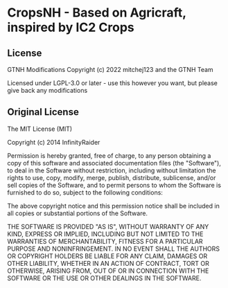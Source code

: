 # CropsNH - Based on Agricraft, inspired by IC2 Crops

## License

GTNH Modifications Copyright (c) 2022 mitchej123 and the GTNH Team

Licensed under LGPL-3.0 or later - use this however you want, but please give back any modifications

## Original License

The MIT License (MIT)

Copyright (c) 2014 InfinityRaider

Permission is hereby granted, free of charge, to any person obtaining a copy
of this software and associated documentation files (the "Software"), to deal
in the Software without restriction, including without limitation the rights
to use, copy, modify, merge, publish, distribute, sublicense, and/or sell
copies of the Software, and to permit persons to whom the Software is
furnished to do so, subject to the following conditions:

The above copyright notice and this permission notice shall be included in all
copies or substantial portions of the Software.

THE SOFTWARE IS PROVIDED "AS IS", WITHOUT WARRANTY OF ANY KIND, EXPRESS OR
IMPLIED, INCLUDING BUT NOT LIMITED TO THE WARRANTIES OF MERCHANTABILITY,
FITNESS FOR A PARTICULAR PURPOSE AND NONINFRINGEMENT. IN NO EVENT SHALL THE
AUTHORS OR COPYRIGHT HOLDERS BE LIABLE FOR ANY CLAIM, DAMAGES OR OTHER
LIABILITY, WHETHER IN AN ACTION OF CONTRACT, TORT OR OTHERWISE, ARISING FROM,
OUT OF OR IN CONNECTION WITH THE SOFTWARE OR THE USE OR OTHER DEALINGS IN THE
SOFTWARE.

